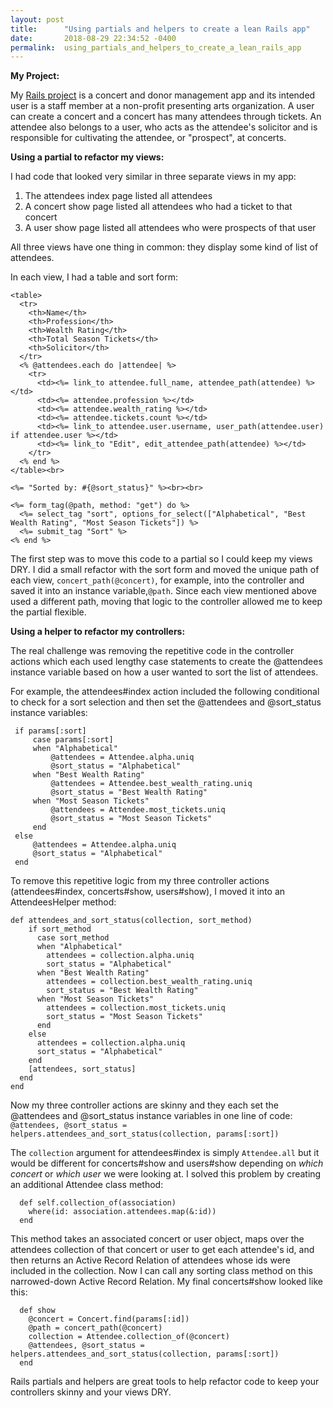```yaml
---
layout: post
title:      "Using partials and helpers to create a lean Rails app"
date:       2018-08-29 22:34:52 -0400
permalink:  using_partials_and_helpers_to_create_a_lean_rails_app
---
```


**My Project:**

My [Rails project](https://github.com/christafaa/rails-concert-management) is a concert and donor management app and its intended user is a staff member at a non-profit presenting arts organization. A user can create a concert and a concert has many attendees through tickets. An attendee also belongs to a user, who acts as the attendee's solicitor and is responsible for cultivating the attendee, or "prospect", at concerts.

**Using a partial to refactor my views:**

I had code that looked very similar in three separate views in my app:
1. The attendees index page listed all attendees
2. A concert show page listed all attendees who had a ticket to that concert
3. A user show page listed all attendees who were prospects of that user

All three views have one thing in common: they display some kind of list of attendees.

In each view, I had a table and sort form: 

```
<table>
  <tr>
    <th>Name</th>
    <th>Profession</th>
    <th>Wealth Rating</th>
    <th>Total Season Tickets</th>
    <th>Solicitor</th>
  </tr>
  <% @attendees.each do |attendee| %>
    <tr>
      <td><%= link_to attendee.full_name, attendee_path(attendee) %></td>
      <td><%= attendee.profession %></td>
      <td><%= attendee.wealth_rating %></td>
      <td><%= attendee.tickets.count %></td>
      <td><%= link_to attendee.user.username, user_path(attendee.user) if attendee.user %></td>
      <td><%= link_to "Edit", edit_attendee_path(attendee) %></td>
    </tr>
  <% end %>
</table><br>

<%= "Sorted by: #{@sort_status}" %><br><br>

<%= form_tag(@path, method: "get") do %>
  <%= select_tag "sort", options_for_select(["Alphabetical", "Best Wealth Rating", "Most Season Tickets"]) %>
  <%= submit_tag "Sort" %>
<% end %>
```

The first step was to move this code to a partial so I could keep my views DRY. I did a small refactor with the sort form and moved the unique path of each view, `concert_path(@concert)`, for example, into the controller and saved it into an instance variable,`@path`. Since each view mentioned above used a different path, moving that logic to the controller allowed me to keep the partial flexible.

**Using a helper to refactor my controllers:**

The real challenge was removing the repetitive code in the controller actions which each used lengthy case statements to create the @attendees instance variable based on how a user wanted to sort the list of attendees. 

For example, the attendees#index action included the following conditional to check for a sort selection and then set the @attendees and @sort_status instance variables:

```
 if params[:sort]
	 case params[:sort]
	 when "Alphabetical"
		 @attendees = Attendee.alpha.uniq
		 @sort_status = "Alphabetical"
	 when "Best Wealth Rating"
		 @attendees = Attendee.best_wealth_rating.uniq
		 @sort_status = "Best Wealth Rating"
	 when "Most Season Tickets"
		 @attendees = Attendee.most_tickets.uniq
		 @sort_status = "Most Season Tickets"
	 end
 else
	 @attendees = Attendee.alpha.uniq
	 @sort_status = "Alphabetical"
 end
```

To remove this repetitive logic from my three controller actions (attendees#index, concerts#show, users#show), I moved it into an AttendeesHelper method:

```
def attendees_and_sort_status(collection, sort_method)
    if sort_method
      case sort_method
      when "Alphabetical"
        attendees = collection.alpha.uniq
        sort_status = "Alphabetical"
      when "Best Wealth Rating"
        attendees = collection.best_wealth_rating.uniq
        sort_status = "Best Wealth Rating"
      when "Most Season Tickets"
        attendees = collection.most_tickets.uniq
        sort_status = "Most Season Tickets"
      end
    else
      attendees = collection.alpha.uniq
      sort_status = "Alphabetical"
    end
    [attendees, sort_status]
  end
end
```

Now my three controller actions are skinny and they each set the @attendees and @sort_status instance variables in one line of code: `@attendees, @sort_status = helpers.attendees_and_sort_status(collection, params[:sort])`

The `collection` argument for attendees#index is simply `Attendee.all` but it would be different for concerts#show and users#show depending on *which concert* or *which user* we were looking at. I solved this problem by creating an additional Attendee class method: 

```
  def self.collection_of(association)
    where(id: association.attendees.map(&:id))
  end
```

This method takes an associated concert or user object, maps over the attendees collection of that concert or user to get each attendee's id, and then returns an Active Record Relation of attendees whose ids were included in the collection. Now I can call any sorting class method on this narrowed-down Active Record Relation. My final concerts#show looked like this:

```
  def show
    @concert = Concert.find(params[:id])
    @path = concert_path(@concert)
    collection = Attendee.collection_of(@concert)
    @attendees, @sort_status = helpers.attendees_and_sort_status(collection, params[:sort])
  end
```

Rails partials and helpers are great tools to help refactor code to keep your controllers skinny and your views DRY.





